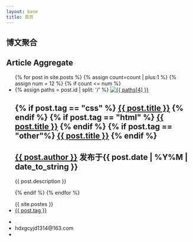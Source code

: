 ```yaml
---
layout: base
title: 首页
---
```

<!-- 基地介绍 -->
<nav class="introduce">
	<h1 class="introduce-title">博文聚合</h1>
	<h1 class="introduce-title-en">Article Aggregate</h1>
</nav>
<!-- 首页内容 -->

<section class="index-box clearfix">
	<!-- 不用在html 中添加li 每发表一篇博文就会自动添加一个li -->
	<ul id="post-list" >
	{% for post in site.posts %}
		{% assign count=count | plus:1 %}
		{% assign num = 12 %}
		{% if count <= num %}
		<li class="post-list-li">
			<div class="post-tag">
			<!-- post.id /Y/M/D/name -->
			{% assign paths = post.id | split: '/' %}
			 	<!-- tagpic要给对，图片裁切成 280*250 -->
			 	<!-- tagpic（带后缀名） -->
				<a href="{{ post.url }}" target="_blank">
					<img src="/assets/img/index/post-list-imgs/{{ post.tagpic }}" alt="{{ paths[4] }}">
				</a>
			</div>
			<div class="line"></div>
			<div class="post-tag-description">
				<h1 class="post-tag-title">
					<!-- 不同tag类型使用不同颜色 -->
					{% if post.tag == "css" %}
						<a class="css-title" href="{{ post.url }}" target="_blank">{{ post.title }}</a>
					{% endif %}
					{% if post.tag == "html" %}
						<a class="html-title" href="{{ post.url }}" target="_blank">{{ post.title }}</a>
					{% endif %} 
					{% if post.tag == "other"%}
						<a class="other-title" href="{{ post.url }}" target="_blank">{{ post.title }}</a>
					{% endif %}
				</h1>
				<h2 class="post-tag-author-date">
					<span class="remark"><a href="javascript:;" target="_blank">{{ post.author }}</a> 发布于{{ post.date | %Y%M | date_to_string }}</span>
				</h2>
				<div class="post-tag-short-line"></div>
				<p>{{ post.description }}</p>
			</div>
		</li>
		{% endif %}
	{% endfor %}
	</ul>
	<section id="page-sidebar">
	<!-- 分类列表 点击获得所有的相关博文 -->
		<ul id="classify-list" >
			{{ site.postes }}
			<li class="classify-lis">
				<a href="javascript:;">{{ post.tag }}</a>
			</li>
		</ul>
		<div class="line"></div>
		<div id="base-Quick-Response">
			<div class="base-Quick-img"></div>
		</div>
	</section>
	
	
</section>

<section id="map">
	<div id="allmap"></div>
	<div id="mark-map"></div>
	<canvas id="path-text" width="600" height="200"></canvas>
	<canvas id="content-us"></canvas>
	<div id="map-content">
		<ul id="map-content-list">
			<li>
				<a href="https://github.com/xgcyjd2014" target="_blank">
					<i class="fa fa-github"></i>
				</a>
			</li>
			<li>
				<a href="javascript:;">
					<i class="fa fa-envelope-o"></i>
				</a>
				<div class="directions">hdxgcyjd1314@163.com</div>
			</li>
			<li>
				<a href="javascript:;">
					<i class="fa fa-phone"></i>
				</a>
				<!-- <div class="directions"></div> -->
			</li>
		</ul>
	</div>
</section>


<script src="/assets/js/easeljs-0.8.2.min.js"></script>
<script src="/assets/js/EasePack.min.js"></script>
<script src="/assets/js/TweenLite.min.js"></script>
<script src="/assets/js/requestAnimationFrame.js"></script>
<script src="/assets/js/text-pixel.js"></script>
